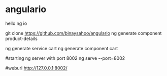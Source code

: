 # angulario
hello ng io

git clone https://github.com/binaysahoo/angulario
ng generate component product-details

ng generate service cart
ng generate component cart

#starting ng server with port 8002
ng serve --port=8002

#weburl
http://127.0.0.1:8002/
